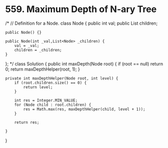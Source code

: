 # 559. Maximum Depth of N-ary Tree

/\* // Definition for a Node. class Node { public int val; public List children;

```text
public Node() {}

public Node(int _val,List<Node> _children) {
    val = _val;
    children = _children;
}
```

}; \*/ class Solution { public int maxDepth\(Node root\) { if \(root == null\) return 0; return maxDepthHelper\(root, 1\); }

```text
private int maxDepthHelper(Node root, int level) {
    if (root.children.size() == 0) {
        return level;
    }

    int res = Integer.MIN_VALUE;
    for (Node child : root.children) {
        res = Math.max(res, maxDepthHelper(child, level + 1));
    }

    return res;

}
```

}

